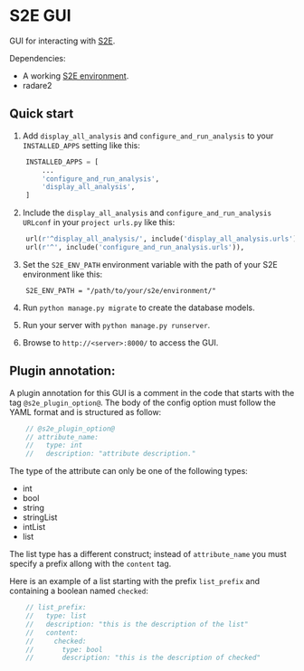 # S2E GUI

GUI for interacting with [S2E](http://s2e.systems).

Dependencies:
 - A working [S2E environment](https://github.com/s2e/s2e-env).
 - radare2

## Quick start

1. Add `display_all_analysis` and `configure_and_run_analysis` to your `INSTALLED_APPS` setting like this:

```python
    INSTALLED_APPS = [
        ...
        'configure_and_run_analysis',
        'display_all_analysis',
    ]
```

2. Include the `display_all_analysis` and `configure_and_run_analysis URLconf` in your `project urls.py` like this:

```python
    url(r'^display_all_analysis/', include('display_all_analysis.urls')),
    url(r'^', include('configure_and_run_analysis.urls')),
```

3. Set the `S2E_ENV_PATH` environment variable with the path of your S2E environment like this:

```
    S2E_ENV_PATH = "/path/to/your/s2e/environment/"
```

4. Run `python manage.py migrate` to create the database models.

5. Run your server with `python manage.py runserver`.

6. Browse to `http://<server>:8000/` to access the GUI.

## Plugin annotation:

A plugin annotation for this GUI is a comment in the code that starts with the tag `@s2e_plugin_option@`.
The body of the config option must follow the YAML format and is structured as follow:

```c
    // @s2e_plugin_option@
    // attribute_name:
    //   type: int
    //   description: "attribute description."
```

The type of the attribute can only be one of the following types:

- int
- bool
- string
- stringList
- intList
- list

The list type has a different construct; instead of `attribute_name` you must specify a prefix allong with the
`content` tag.

Here is an example of a list starting with the prefix `list_prefix` and containing a boolean named `checked`:

```c
    // list_prefix:
    //   type: list
    //   description: "this is the description of the list"
    //   content:
    //     checked:
    //       type: bool
    //       description: "this is the description of checked"
```
